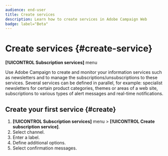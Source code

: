 ```yaml
---
audience: end-user
title: Create services
description: Learn how to create services in Adobe Campaign Web
badge: label="Beta" 
---
```


# Create services {#create-service}

**[!UICONTROL Subscription services]** menu

Use Adobe Campaign to create and monitor your information services such as newsletters and to manage the subscriptions/unsubscriptions to these services. Several services can be defined in parallel, for example: specialist newsletters for certain product categories, themes or areas of a web site, subscriptions to various types of alert messages and real-time notifications.

## Create your first service {#create}

1. **[!UICONTROL Subscription services]** menu > **[!UICONTROL Create subscription service]**.
1. Select channel.
1. Enter a label.
1. Define additional options.
1. Select confirmation messages.


